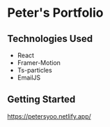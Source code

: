 # Peter's Portfolio

## Technologies Used

- React
- Framer-Motion
- Ts-particles
- EmailJS

## Getting Started

https://petersyoo.netlify.app/
